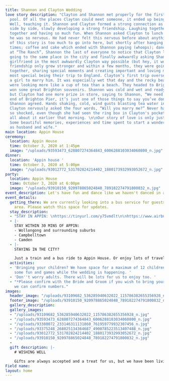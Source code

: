 ```yaml
---
title: Shannon and Clayton Wedding
love story description: "Clayton and Shannon met properly for the first time in the
  pool. Of all the places Clayton could meet someone, it ended up being while swimming.
  Well, teaching it. Shannon and Clayton formed a strong connection as they taught
  side by side, slowly developing a strong friendship. Laughing together, teaching
  together and having so much fun. When Shannon asked Clayton to lunch with some friends,
  he was so nervous. He had never felt this nervous before about anything. Every detail
  of this story is too much to go into here, but shortly after hanging out a few more
  times; coffee and cake which ended with Shannon paying (whoops); dancing together
  at “The Ranch”, Shannon the last of everyone to notice that Clayton liked her; coincidentally
  going to the same place in the city and finally awkwardly asking Shannon to be Clayton’s
  girlfriend in the most awkwardly Clayton way possible (but hey, it worked). Their
  friendship only grew stronger and within a few months, they were going on holidays
  together, sharing special moments and creating important and loving memories. \n\nThe
  most special being their trip to England. Clayton’s first trip overseas and he asks
  a girl to marry him. It was especially wet that day and the rocky beaches of Brighton
  were looking more like a cup of tea than a beach. They headed to Brighton pier and
  won some great Brighton souvenirs. Shannon was cold and wet and ready to go to lunch,
  but Clayton had one more prize in store, saying to Shannon, “We need to see the
  end of Brighton Pier, it’s just one of those things to say you’ve done it”. Hesitantly,
  Shannon agreed. Hands shaking, cold, wind gusts blasting tea water in our faces,
  Clayton nervously asked the four words, “Will you marry me?” Never had Shannon been
  so shocked, even though she had seen the ring box in Clayton's pocket and asked
  all about it earlier that morning. \n\nOur story of love is only just beginning.
  Some beautiful memories, experiences and time spent to start a wonderful life together,
  as husband and wife."
main location: Appin House
ceremony:
  location: Appin House
  time: October 3, 2020 at 1:45pm
  image: "/uploads/93593473_628807274364843_6006288103034060800_n.jpg"
dinner:
  location: 'Appin house '
  time: October 3, 2020 at 5:00pm
  image: "/uploads/93012772_531702824214402_1880173932993052672_n.jpg"
party:
  location: Appin House
  time: October 3, 2020 at 6:00pm
  image: "/uploads/93910150_920978865024848_789182274791800832_n.jpg"
event_description: Let's have fun and dance like we haven't danced in a year.
event_details:
  getting_there: We are currently looking into a bus service for guests from the Campbelltown
    area. Please watch this space for updates.
  stay_description:
  - "STAY IN APPIN: \nhttps://tinyurl.com/y75vmdlt\n\nhttps://www.airbnb.com.au/s/Appin--Australia"
  - |-
    STAY WITHIN 30 MINS OF APPIN:
    - Wollongong and surrounding suburbs
    - Campbelltown
    - Camden
  - |-
    STAYING IN THE CITY?

    Just a train and a bus ride to Appin House. Or enjoy lots of travel options Sydney has to offer.
  activities:
  - 'Bringing your children? We have space for a maximum of 12 children* to join in
    some fun and games while the wedding is happening. '
  - 'Don''t worry adults. There will be lots for us to enjoy too. '
  - "*Please confirm with the Bride and Groom if you wish to bring your children so
    we can confirm numbers."
images:
  header_image: "/uploads/93109682_536285940632022_115786382655356928_n.jpg"
  footer_image: "/uploads/93910150_920978865024848_789182274791800832_n.jpg"
  gallery_description: 
  gallery_images:
  - "/uploads/93109682_536285940632022_115786382655356928_n.jpg"
  - "/uploads/93593473_628807274364843_6006288103034060800_n.jpg"
  - "/uploads/93380072_233146311131860_761959779932307456_n.jpg"
  - "/uploads/93375248_268025134364687_4900785223513407488_n.jpg"
  - "/uploads/93012772_531702824214402_1880173932993052672_n.jpg"
  - "/uploads/93910150_920978865024848_789182274791800832_n.jpg"
  - 
  gift description: |-
    # WISHING WELL

    Gifts are always accepted and a treat for us, but we have been living together for 3 years, plus. So all we ask is for you to bring yourselves, and make a donation into our WISHING WELL!
Field name: 
layout: home
---
```


